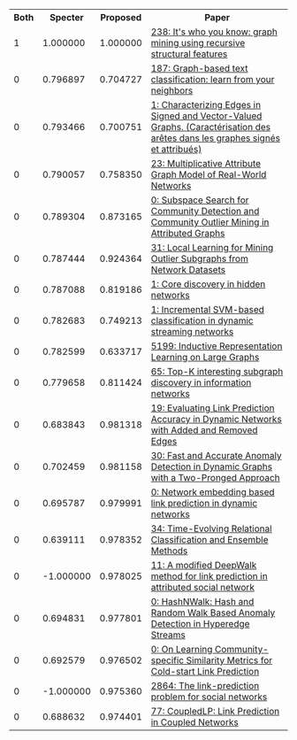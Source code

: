 <html><table><tr>
<th>Both</th>
<th>Specter</th>
<th>Proposed</th>
<th>Paper</th>
</tr>
<tr>
<td>1</td>
<td>1.000000</td>
<td>1.000000</td>
<td><a href="https://www.semanticscholar.org/paper/c5a3889e8c5e91ac09c3ca06ae603772613ee828">238: It's who you know: graph mining using recursive structural features</a></td>
</tr>
<tr>
<td>0</td>
<td>0.796897</td>
<td>0.704727</td>
<td><a href="https://www.semanticscholar.org/paper/ab58c995fda0d92e58936efbfa64351d418f7c02">187: Graph-based text classification: learn from your neighbors</a></td>
</tr>
<tr>
<td>0</td>
<td>0.793466</td>
<td>0.700751</td>
<td><a href="https://www.semanticscholar.org/paper/ba8eae29b1a8dbd7fd88e53abdb4e70e7c6c7ccd">1: Characterizing Edges in Signed and Vector-Valued Graphs. (Caractérisation des arêtes dans les graphes signés et attribués)</a></td>
</tr>
<tr>
<td>0</td>
<td>0.790057</td>
<td>0.758350</td>
<td><a href="https://www.semanticscholar.org/paper/3221ccaf4495320b6c46ce00a5a9328cbef39839">23: Multiplicative Attribute Graph Model of Real-World Networks</a></td>
</tr>
<tr>
<td>0</td>
<td>0.789304</td>
<td>0.873165</td>
<td><a href="https://www.semanticscholar.org/paper/7526d07bacd99ba9edc503da2add4dee9cd85d4f">0: Subspace Search for Community Detection and Community Outlier Mining in Attributed Graphs</a></td>
</tr>
<tr>
<td>0</td>
<td>0.787444</td>
<td>0.924364</td>
<td><a href="https://www.semanticscholar.org/paper/2d7fcca1b0bde8e3f0450f4c8e67e6cbf519bff1">31: Local Learning for Mining Outlier Subgraphs from Network Datasets</a></td>
</tr>
<tr>
<td>0</td>
<td>0.787088</td>
<td>0.819186</td>
<td><a href="https://www.semanticscholar.org/paper/5263d25882f8e8359175d82c23c74143243aaf41">1: Core discovery in hidden networks</a></td>
</tr>
<tr>
<td>0</td>
<td>0.782683</td>
<td>0.749213</td>
<td><a href="https://www.semanticscholar.org/paper/021d5cc3d5763a42b58f42782d1ab567c4402bcd">1: Incremental SVM-based classification in dynamic streaming networks</a></td>
</tr>
<tr>
<td>0</td>
<td>0.782599</td>
<td>0.633717</td>
<td><a href="https://www.semanticscholar.org/paper/6b7d6e6416343b2a122f8416e69059ce919026ef">5199: Inductive Representation Learning on Large Graphs</a></td>
</tr>
<tr>
<td>0</td>
<td>0.779658</td>
<td>0.811424</td>
<td><a href="https://www.semanticscholar.org/paper/4b3b6c3d3c6a06fc8aaa3e83f46e8f84767e89ac">65: Top-K interesting subgraph discovery in information networks</a></td>
</tr>
<tr>
<td>0</td>
<td>0.683843</td>
<td>0.981318</td>
<td><a href="https://www.semanticscholar.org/paper/9cf365fbc0267762ad0365e57c8f247a2357ac0c">19: Evaluating Link Prediction Accuracy in Dynamic Networks with Added and Removed Edges</a></td>
</tr>
<tr>
<td>0</td>
<td>0.702459</td>
<td>0.981158</td>
<td><a href="https://www.semanticscholar.org/paper/a30ea6b21e50073bc468e3ac769d6cffd39c9d67">30: Fast and Accurate Anomaly Detection in Dynamic Graphs with a Two-Pronged Approach</a></td>
</tr>
<tr>
<td>0</td>
<td>0.695787</td>
<td>0.979991</td>
<td><a href="https://www.semanticscholar.org/paper/072b42a3de3736ff3e73c1f37011c65a042d318f">0: Network embedding based link prediction in dynamic networks</a></td>
</tr>
<tr>
<td>0</td>
<td>0.639111</td>
<td>0.978352</td>
<td><a href="https://www.semanticscholar.org/paper/77bf5456f963df5fd8b12fb86981f62995c77b2a">34: Time-Evolving Relational Classification and Ensemble Methods</a></td>
</tr>
<tr>
<td>0</td>
<td>-1.000000</td>
<td>0.978025</td>
<td><a href="https://www.semanticscholar.org/paper/22ce86429439dd963f5d67175497b94c7ca505ea">11: A modified DeepWalk method for link prediction in attributed social network</a></td>
</tr>
<tr>
<td>0</td>
<td>0.694831</td>
<td>0.977801</td>
<td><a href="https://www.semanticscholar.org/paper/be198adea6215c1abdd16e6e5c403fc023ba3a46">0: HashNWalk: Hash and Random Walk Based Anomaly Detection in Hyperedge Streams</a></td>
</tr>
<tr>
<td>0</td>
<td>0.692579</td>
<td>0.976502</td>
<td><a href="https://www.semanticscholar.org/paper/c0a49d78bfedc0fc6e22057315565ce76c7e5af3">0: On Learning Community-specific Similarity Metrics for Cold-start Link Prediction</a></td>
</tr>
<tr>
<td>0</td>
<td>-1.000000</td>
<td>0.975360</td>
<td><a href="https://www.semanticscholar.org/paper/996dfa43f6982bcbff862276ef80cbca7515985a">2864: The link-prediction problem for social networks</a></td>
</tr>
<tr>
<td>0</td>
<td>0.688632</td>
<td>0.974401</td>
<td><a href="https://www.semanticscholar.org/paper/09ef6b06bf395b86d54e490ad61bf8a808f5a262">77: CoupledLP: Link Prediction in Coupled Networks</a></td>
</tr>
</table></html>
